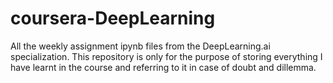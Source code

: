 # coursera-DeepLearning
All the weekly assignment ipynb files from the DeepLearning.ai specialization.
This repository is only for the purpose of storing everything I have learnt in the course and referring to it in case of doubt and dillemma.
